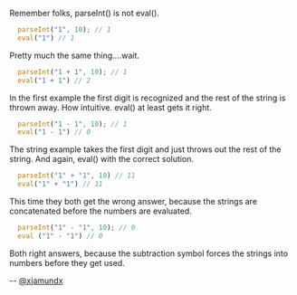 Remember folks, parseInt() is not eval().

``` javascript
  parseInt("1", 10); // 1
  eval("1") // 1
```

Pretty much the same thing....wait.

``` javascript
  parseInt("1 + 1", 10); // 1
  eval("1 + 1") // 2
```

In the first example the first digit is recognized and the rest of the string is thrown away. How intuitive.
eval() at least gets it right.

``` javascript
  parseInt("1 - 1", 10); // 1
  eval("1 - 1") // 0
```

The string example takes the first digit and just throws out the rest of the string.
And again, eval() with the correct solution.

``` javascript
  parseInt("1" + "1", 10) // 11
  eval("1" + "1") // 11
```

This time they both get the wrong answer, because the strings are concatenated before the numbers are evaluated.

``` javascript
  parseInt("1" - "1", 10); // 0
  eval ("1" - "1") // 0
```

Both right answers, because the subtraction symbol forces the strings into numbers before they get used.

-- [@xjamundx](http://twitter.com/xjamundx)
